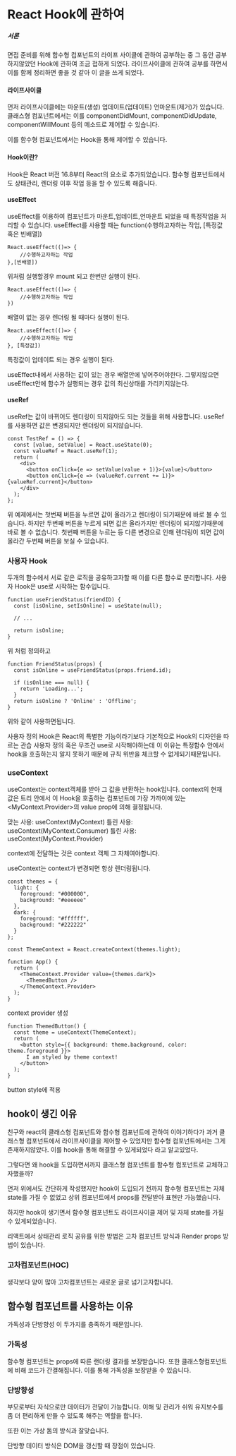 # React Hook에 관하여

##### 서론

면접 준비를 위해 함수형 컴포넌트의 라이프 사이클에 관하여 공부하는 중 그 동안 공부하지않았던 Hook에 관하여 조금 접하게 되었다.
라이프사이클에 관하여 공부를 하면서 이를 함께 정리하면 좋을 것 같아 이 글을 쓰게 되었다.

#### 라이프사이클

먼저 라이프사이클에는 마운트(생성) 업데이트(업데이트) 언마운트(제거)가 있습니다.
클래스형 컴포넌트에서는 이를 componentDidMount, componentDidUpdate, componentWillMount 등의 메소드로 제어할 수 있습니다.

이를 함수형 컴포넌트에서는 Hook을 통해 제어할 수 있습니다.

#### Hook이란?

Hook은 React 버전 16.8부터 React의 요소로 추가되었습니다.
함수형 컴포넌트에서도 상태관리, 렌더링 이후 작업 등을 할 수 있도록 해줍니다.

#### useEffect

useEffect를 이용하여 컴포넌트가 마운트,업데이트,언마운트 되었을 때 특정작업을 처리할 수 있습니다.
useEffect를 사용할 때는 function(수행하고자하는 작업, [특정값 혹은 빈배열])

```
React.useEffect(()=> {
    //수행하고자하는 작업
},[빈배열])
```

위처럼 실행할경우 mount 되고 한번만 실행이 된다.

```
React.useEffect(()=> {
    //수행하고자하는 작업
})
```

배열이 없는 경우 렌더링 될 때마다 실행이 된다.

```
React.useEffect(()=> {
    //수행하고자하는 작업
}, [특정값])
```

특정값이 업데이트 되는 경우 실행이 된다.

useEffect내에서 사용하는 값이 있는 경우 배열안에 넣어주어야한다.
그렇지않으면 useEffect안에 함수가 실행되는 경우 값의 최신상태를 가리키지않는다.

#### useRef

useRef는 값이 바뀌어도 렌더링이 되지않아도 되는 것들을 위해 사용합니다.
useRef를 사용하면 값은 변경되지만 렌더링이 되지않습니다.

```
const TestRef = () => {
  const [value, setValue] = React.useState(0);
  const valueRef = React.useRef(1);
  return (
    <div>
      <button onClick={e => setValue(value + 1)}>{value}</button>
      <button onClick={e => (valueRef.current += 1)}>{valueRef.current}</button>
    </div>
  );
};
```

위 예제에서는 첫번째 버튼을 누르면 값이 올라가고 렌더링이 되기때문에 바로 볼 수 있습니다.
하지만 두번째 버튼을 누르게 되면 값은 올라가지만 렌더링이 되지않기때문에 바로 볼 수 없습니다.
첫번째 버튼을 누르는 등 다른 변경으로 인해 렌더링이 되면 값이 올라간 두번째 버튼을 보실 수 있습니다.

### 사용자 Hook

두개의 함수에서 서로 같은 로직을 공유하고자할 때 이를 다른 함수로 분리합니다.
사용자 Hook은 use로 시작하는 함수입니다.

```
function useFriendStatus(friendID) {
  const [isOnline, setIsOnline] = useState(null);

  // ...

  return isOnline;
}
```

위 처럼 정의하고

```
function FriendStatus(props) {
  const isOnline = useFriendStatus(props.friend.id);

  if (isOnline === null) {
    return 'Loading...';
  }
  return isOnline ? 'Online' : 'Offline';
}
```

위와 같이 사용하면됩니다.

사용자 정의 Hook은 React의 특별한 기능이라기보다 기본적으로 Hook의 디자인을 따르는 관습
사용자 정의 훅은 무조건 use로 시작해야하는데 이 이유는 특정함수 안에서 hook을 호출하는지 알지 못하기 때문에 규칙 위반을 체크할 수 없게되기때문입니다.

### useContext

useContext는 context객체를 받아 그 값을 반환하는 hook입니다.
context의 현재 값은 트리 안에서 이 Hook을 호출하는 컴포넌트에 가장 가까이에 있는 <MyContext.Provider>의 value prop에 의해 결정됩니다.

맞는 사용: useContext(MyContext)
틀린 사용: useContext(MyContext.Consumer)
틀린 사용: useContext(MyContext.Provider)

context에 전달하는 것은 context 객체 그 자체여야합니다.

useContext는 context가 변경되면 항상 렌더링됩니다.

```
const themes = {
  light: {
    foreground: "#000000",
    background: "#eeeeee"
  },
  dark: {
    foreground: "#ffffff",
    background: "#222222"
  }
};

const ThemeContext = React.createContext(themes.light);

function App() {
  return (
    <ThemeContext.Provider value={themes.dark}>
      <ThemedButton />
    </ThemeContext.Provider>
  );
}
```

context provider 생성

```
function ThemedButton() {
  const theme = useContext(ThemeContext);
  return (
    <button style={{ background: theme.background, color: theme.foreground }}>
      I am styled by theme context!
    </button>
  );
}
```

button style에 적용

## hook이 생긴 이유

친구와 react의 클래스형 컴포넌트와 함수형 컴포넌트에 관하여 이야기하다가
과거 클래스형 컴포넌트에서 라이프사이클을 제어할 수 있었지만 함수형 컴포넌트에서는 그게 존재하지않았다.
이를 hook을 통해 해결할 수 있게되었다 라고 알고있었다.

그렇다면 왜 hook을 도입하면서까지 클래스형 컴포넌트를 함수형 컴포넌트로 교체하고자했을까?

먼저 위에서도 간단하게 작성했지만 hook이 도입되기 전까지 함수형 컴포넌트는 자체 state를 가질 수 없었고
상위 컴포넌트에서 props를 전달받아 표현만 가능했습니다.

하지만 hook이 생기면서 함수형 컴포넌트도 라이프사이클 제어 및 자체 state를 가질 수 있게되었습니다.

리액트에서 상태관리 로직 공유를 위한 방법은 고차 컴포넌트 방식과 Render props 방법이 있습니다.

### 고차컴포넌트(HOC)

생각보다 양이 많아 고차컴포넌트는 새로운 글로 넘기고자합니다.

## 함수형 컴포넌트를 사용하는 이유

가독성과 단방향성 이 두가지를 충족하기 때문입니다.

### 가독성

함수형 컴포넌트는 props에 따른 랜더링 결과를 보장받습니다.
또한 클래스형컴포넌트에 비해 코드가 간결해집니다.
이를 통해 가독성을 보장받을 수 있습니다.

### 단방향성

부모로부터 자식으로만 데이터가 전달이 가능합니다.
이해 및 관리가 쉬워 유지보수를 좀 더 편리하게 만들 수 있도록 해주는 역할을 합니다.

또한 이는 가상 돔의 방식과 잘맞습니다.

단방향 데이터 방식은 DOM을 갱신할 때 장점이 있습니다.
